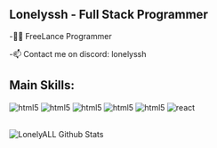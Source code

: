 <h2> Lonelyssh - Full Stack Programmer </h2>

<p>-👨‍💻 FreeLance Programmer</p>
<p>-📫 Contact me on discord: lonelyssh</p>

## Main Skills:
<div>
  <div>
    <img align="center" alt="html5" src="https://img.shields.io/badge/HTML5-E34F26?style=for-the-badge&logo=html5&logoColor=white"/>
    <img align="center" alt="html5" src="https://img.shields.io/badge/CSS3-1572B6?style=for-the-badge&logo=css3&logoColor=white"/>
    <img align="center" alt="html5" src="https://img.shields.io/badge/JavaScript-F7DF1E?style=for-the-badge&logo=javascript&logoColor=black"/>
    <img align="center" alt="html5" src="https://img.shields.io/badge/MySQL-005C84?style=for-the-badge&logo=mysql&logoColor=white"/>
    <img align="center" alt="html5" src="https://img.shields.io/badge/PHP-777BB4?style=for-the-badge&logo=php&logoColor=white"/>
    <img align="center" alt="react" src="https://img.shields.io/badge/-ReactJs-61DAFB?logo=react&logoColor=white&style=for-the-badge"/>
  </div>
</div></br>

![LonelyALL Github Stats](https://github-readme-stats.vercel.app/api?username=LonelyALL&show_icons=true&theme=dracula)
